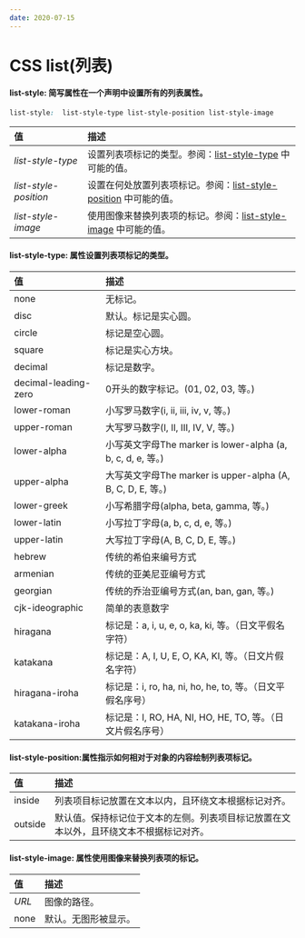 ```yaml
---
date: 2020-07-15
---
```


# CSS list(列表)

#### list-style: 简写属性在一个声明中设置所有的列表属性。

```css
list-style:  list-style-type list-style-position list-style-image
```

| 值                    | 描述                                                         |
| :-------------------- | :----------------------------------------------------------- |
| *list-style-type*     | 设置列表项标记的类型。参阅：[list-style-type](https://www.runoob.com/css/pr-list-style-type.html) 中可能的值。 |
| *list-style-position* | 设置在何处放置列表项标记。参阅：[list-style-position](https://www.runoob.com/css/pr-list-style-position.html) 中可能的值。 |
| *list-style-image*    | 使用图像来替换列表项的标记。参阅：[list-style-image](https://www.runoob.com/css/pr-list-style-image.html) 中可能的值。 |

#### list-style-type: 属性设置列表项标记的类型。

| 值                   | 描述                                                        |
| :------------------- | :---------------------------------------------------------- |
| none                 | 无标记。                                                    |
| disc                 | 默认。标记是实心圆。                                        |
| circle               | 标记是空心圆。                                              |
| square               | 标记是实心方块。                                            |
| decimal              | 标记是数字。                                                |
| decimal-leading-zero | 0开头的数字标记。(01, 02, 03, 等。)                         |
| lower-roman          | 小写罗马数字(i, ii, iii, iv, v, 等。)                       |
| upper-roman          | 大写罗马数字(I, II, III, IV, V, 等。)                       |
| lower-alpha          | 小写英文字母The marker is lower-alpha (a, b, c, d, e, 等。) |
| upper-alpha          | 大写英文字母The marker is upper-alpha (A, B, C, D, E, 等。) |
| lower-greek          | 小写希腊字母(alpha, beta, gamma, 等。)                      |
| lower-latin          | 小写拉丁字母(a, b, c, d, e, 等。)                           |
| upper-latin          | 大写拉丁字母(A, B, C, D, E, 等。)                           |
| hebrew               | 传统的希伯来编号方式                                        |
| armenian             | 传统的亚美尼亚编号方式                                      |
| georgian             | 传统的乔治亚编号方式(an, ban, gan, 等。)                    |
| cjk-ideographic      | 简单的表意数字                                              |
| hiragana             | 标记是：a, i, u, e, o, ka, ki, 等。（日文平假名字符）       |
| katakana             | 标记是：A, I, U, E, O, KA, KI, 等。（日文片假名字符）       |
| hiragana-iroha       | 标记是：i, ro, ha, ni, ho, he, to, 等。（日文平假名序号）   |
| katakana-iroha       | 标记是：I, RO, HA, NI, HO, HE, TO, 等。（日文片假名序号）   |

#### list-style-position:属性指示如何相对于对象的内容绘制列表项标记。

| 值      | 描述                                                         |
| :------ | :----------------------------------------------------------- |
| inside  | 列表项目标记放置在文本以内，且环绕文本根据标记对齐。         |
| outside | 默认值。保持标记位于文本的左侧。列表项目标记放置在文本以外，且环绕文本不根据标记对齐。 |

#### list-style-image: 属性使用图像来替换列表项的标记。

| 值    | 描述                 |
| :---- | :------------------- |
| *URL* | 图像的路径。         |
| none  | 默认。无图形被显示。 |